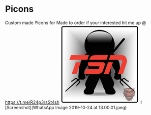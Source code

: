 # Picons

Custom made Picons for Made to order if your interested hit me up @ https://t.me/R34p3rsSt4sh
![Screenshot](tsn.png) ![Screenshot](WhatsApp Image 2019-10-24 at 13.00.01.jpeg)
